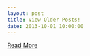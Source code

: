 ```yaml
---
layout: post
title: View Older Posts! 
date: 2013-10-01 10:00:00
---
```


[Read More](http://www.robertgish.com/learning-publications)